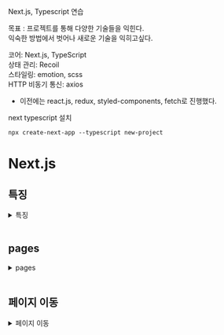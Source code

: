 Next.js, Typescript 연습

목표 : 프로젝트를 통해 다양한 기술들을 익힌다.  
익숙한 방법에서 벗어나 새로운 기술을 익히고싶다.

코어: Next.js, TypeScript  
상태 관리: Recoil  
스타일링: emotion, scss  
HTTP 비동기 통신: axios

- 이전에는 react.js, redux, styled-components, fetch로 진행했다.

next typescript 설치

```
npx create-next-app --typescript new-project
```

# Next.js

## 특징

<details>
<summary>특징</summary>

- Next는 React 기반의 프레임워크이다.
- 폴더 및 파일 기반으로 라우팅을 지원한다.
- 컴파일과 번들링이 자동으로 된다.
- SSR을 지원하여 SEO가 수월하다.
- 스태틱 파일을 지원한다.
- 개발 중 저장하면 자동으로 리렌더링이 일어난다.

개발 모드  
`npm run dev`

프러덕션 모드  
`npm run build && npm run start`

</details>
<br />

## pages

<details>
<summary>pages</summary>

pages 폴더안에 파일을 만들면 자동적으로 라우팅처리가 된다.

```
pages
├── about.tsx   -> localhost:3000/about
├── detail
│   └─ [id].tsx   -> localhost:3000/detail/1
├── _app.tsx    -> localhost:3000
├── index.tsx   -> localhost:3000
├── _error.tsx    -> 에러시 나오는 페이지
└── 404.tsx   -> 404 에러시 나오는 페이지
```

### \_app.tsx

모든 페이지는 `_app.tsx`를 통한다. 아래와 같은 특징이 있다.

1. 페이지 전환시 레이아웃과 상태 값을 유지할 수 있다.
2. 에러 헨들링이 가능하다.
3. 추가적인 데이터를 페이지로 주입시켜주는게 가능하다.
4. 글로벌 CSS는 이곳에 선언해야 한다. (다른 컴포넌트에서 정의하면 오류)
5. 내부의 컴포넌트는 `body`로 구성한다.
6. Component, pageProps를 props로 받는다.
   - Component는 요청한 페이지 (페이지 전환 시 변경)
   - pageProps는 getInitialProps로 받은 props
7. console.log는 client와 server 둘 다 콘솔에 찍힌다.

### \_document.tsx

`_app` 다음에 실행된다. 프로젝트의 html 문서를 커스텀한다.
모든 페이지에서 사용하는 `<head>`나 `<body>`안의 속성들을 조작해야 할 때 사용한다.

1. server에서만 렌더링 된다.
2. onClick 같은 이벤트나 CSS는 사용하지 않는다.
3. `<Html>`, `<Head>`, `<Main>`, `<NextScript>`는 반드시 포함되어야한다.

`<title>`과 같이 각 페이지 마다 달라질 수 있는 것은 해당 컴포넌트 안에 사용하는게 좋다.

### 404, \_error

404 에러가 나면 기본으로 404 UI를 제공해 주지만 커스텀을 하기 위해서는 `404.tsx`를 만든다.
404 페이지는 static으로 제공한다.

그 외 에러는 `_error.tsx`에서 처리한다.  
개발 모드에서는 에러 로그가 뜨고 프러덕션 모드에서 에러 페이지가 뜬다.

`_error` 페이지는 정적으로 제공하지 않는다.  
에러가 발생했을 때 서버 쪽으로 에러를 동반하는 경우가 많기 떄문이다.

</details>

<br />

## 페이지 이동

<details>
<summary>페이지 이동</summary>

1. Link

`<Link>` 태그를 사용하여 페이지 이동을 한다.

- 외부 페이지의 링크는 a태그로 넣는다.
- className과 같은 속성을 추가할 때는 a태그에 추가한다.
- 페이지 새로고침 없이 로드된다.

```tsx
import Link from "next/link";
...
<Link href={`/detail/${item.id}`}>
  <a>item</a>
</Link>
```

2. router

`Router` 를 사용하여 페이지 이동을 한다.

- `window.location`과 유사하게 동작하며 태그를 생성하지 않습니다.
- 크롤러가 링크를 감지하지 못하여 SEO가 취약하다.
- `<Link>`는 바로 페이지 이동을 하지만 라우터는 로직을 처리 후 원하는 시점에서 이동이 가능하다.

```tsx
import Router from 'next/router';
...
<button onClick={() => Router.push('/')}>Home</button>
```

</details>
